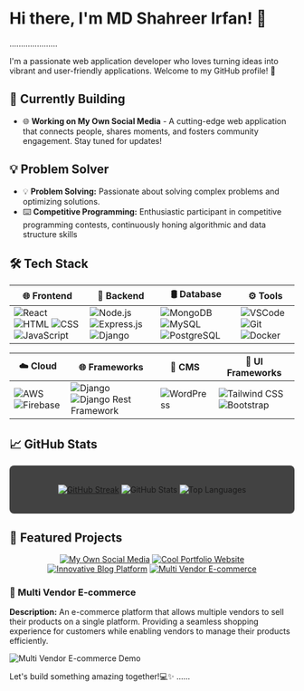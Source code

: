 # Hi there, I'm MD Shahreer Irfan! 👋
.....................

I'm a passionate web application developer who loves turning ideas into vibrant and user-friendly applications. Welcome to my GitHub profile! 🚀

## 🚧 Currently Building

- 🌐 **Working on My Own Social Media** - A cutting-edge web application that connects people, shares moments, and fosters community engagement. Stay tuned for updates!

## 💡 Problem Solver

<div align="center">
  


</div>

- 💡 **Problem Solving:** Passionate about solving complex problems and optimizing solutions.
- ⌨️ **Competitive Programming:** Enthusiastic participant in competitive programming contests, continuously honing algorithmic and data structure skills

## 🛠️ Tech Stack

<div align="center">

| **🌐 Frontend** | **🚀 Backend** | **🛢️ Database** | **⚙️ Tools** | 
| --------------- | --------------- | --------------- | ------------ | 
| ![React](https://img.shields.io/badge/React-61DAFB?style=for-the-badge&logo=react&logoColor=white) ![HTML](https://img.shields.io/badge/HTML5-E34F26?style=for-the-badge&logo=html5&logoColor=white) ![CSS](https://img.shields.io/badge/CSS3-1572B6?style=for-the-badge&logo=css3&logoColor=white) ![JavaScript](https://img.shields.io/badge/JavaScript-F7DF1E?style=for-the-badge&logo=javascript&logoColor=black) | ![Node.js](https://img.shields.io/badge/Node.js-339933?style=for-the-badge&logo=node.js&logoColor=white) ![Express.js](https://img.shields.io/badge/Express.js-000000?style=for-the-badge&logo=express&logoColor=white) ![Django](https://img.shields.io/badge/Django-092E20?style=for-the-badge&logo=django&logoColor=white) | ![MongoDB](https://img.shields.io/badge/MongoDB-47A248?style=for-the-badge&logo=mongodb&logoColor=white) ![MySQL](https://img.shields.io/badge/MySQL-4479A1?style=for-the-badge&logo=mysql&logoColor=white) ![PostgreSQL](https://img.shields.io/badge/PostgreSQL-336791?style=for-the-badge&logo=postgresql&logoColor=white) | ![VSCode](https://img.shields.io/badge/VS_Code-007ACC?style=for-the-badge&logo=visual-studio-code&logoColor=white) ![Git](https://img.shields.io/badge/Git-F05032?style=for-the-badge&logo=git&logoColor=white) ![Docker](https://img.shields.io/badge/Docker-2496ED?style=for-the-badge&logo=docker&logoColor=white) | 

| **☁️ Cloud** | **🌐 Frameworks** | **📝 CMS** | **🎨 UI Frameworks** | 
| ------------ | ----------------- | ---------- | -------------------- | 
| ![AWS](https://img.shields.io/badge/AWS-232F3E?style=for-the-badge&logo=amazon-aws&logoColor=white) ![Firebase](https://img.shields.io/badge/Firebase-FFCA28?style=for-the-badge&logo=firebase&logoColor=black) | ![Django](https://img.shields.io/badge/Django-092E20?style=for-the-badge&logo=django&logoColor=white) ![Django Rest Framework](https://img.shields.io/badge/Django_Rest_Framework-0A4D6D?style=for-the-badge&logo=django&logoColor=white) | ![WordPress](https://img.shields.io/badge/WordPress-21759B?style=for-the-badge&logo=wordpress&logoColor=white) | ![Tailwind CSS](https://img.shields.io/badge/Tailwind_CSS-38B2AC?style=for-the-badge&logo=tailwind-css&logoColor=white) ![Bootstrap](https://img.shields.io/badge/Bootstrap-7952B3?style=for-the-badge&logo=bootstrap&logoColor=white) |

</div>

## 📈 GitHub Stats

<div align="center" style="background-color: #424242; padding: 20px; border-radius: 8px;">

  [![GitHub Streak](https://github-readme-streak-stats.herokuapp.com/?user=shahreerirfan&theme=dark)](https://github.com/DenverCoder1/github-readme-streak-stats)
  ![GitHub Stats](https://github-readme-stats.vercel.app/api?username=shahreerirfan&show_icons=true&theme=dark)
  ![Top Languages](https://github-readme-stats.vercel.app/api/top-langs/?username=shahreerirfan&langs_count=12&exclude_lang=html,css&theme=dark&layout=compact&hide_border=true)

</div>

## 🚀 Featured Projects

<div align="center">

[![My Own Social Media](https://img.shields.io/badge/My_Own_Social_Media-critical?style=for-the-badge&logo=react)](#) [![Cool Portfolio Website](https://img.shields.io/badge/Cool_Portfolio_Website-informational?style=for-the-badge&logo=html5)](#) [![Innovative Blog Platform](https://img.shields.io/badge/Innovative_Blog_Platform-success?style=for-the-badge&logo=django)](#) [![Multi Vendor E-commerce](https://img.shields.io/badge/Multi_Vendor_E--commerce-important?style=for-the-badge&logo=shopping-cart)](#)

</div>

### 🌟 Multi Vendor E-commerce
**Description:** An e-commerce platform that allows multiple vendors to sell their products on a single platform. Providing a seamless shopping experience for customers while enabling vendors to manage their products efficiently.

![Multi Vendor E-commerce Demo](https://example.com/multi-vendor-ecommerce-demo.gif)

Let's build something amazing together!💻✨
......
